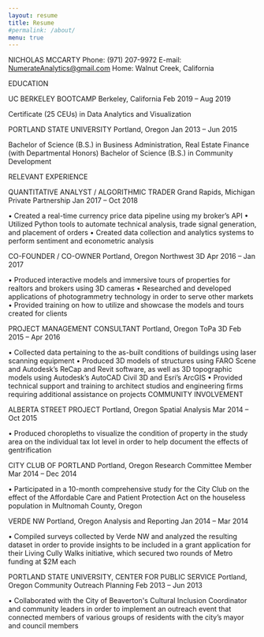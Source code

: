 ```yaml
---
layout: resume
title: Resume
#permalink: /about/
menu: true
---
```


NICHOLAS MCCARTY
Phone: (971) 207-9972
E-mail: NumerateAnalytics@gmail.com
Home: Walnut Creek, California

EDUCATION

UC BERKELEY BOOTCAMP                                                                                                          Berkeley, California
                                                                                                                                                      Feb 2019 – Aug 2019

Certificate (25 CEUs) in Data Analytics and Visualization

PORTLAND STATE UNIVERSITY 	                                                                                                   Portland, Oregon
                                                                                                                                                        Jan 2013 – Jun 2015

Bachelor of Science (B.S.) in Business Administration, Real Estate Finance (with Departmental Honors) Bachelor of Science (B.S.) in Community Development

RELEVANT EXPERIENCE

QUANTITATIVE ANALYST / ALGORITHMIC TRADER 				Grand Rapids, Michigan
Private Partnership 	                                                                                                            Jan 2017 – Oct 2018

•	Created a real-time currency price data pipeline using my broker’s API
•	Utilized Python tools to automate technical analysis, trade signal generation, and placement of orders
•	Created data collection and analytics systems to perform sentiment and econometric analysis

CO-FOUNDER / CO-OWNER 	                                                                                                   Portland, Oregon
Northwest 3D 	                                                                                                                          Apr 2016 – Jan 2017

•	Produced interactive models and immersive tours of properties for realtors and brokers using 3D cameras
•	Researched and developed applications of photogrammetry technology in order to serve other markets
•	Provided training on how to utilize and showcase the models and tours created for clients

PROJECT MANAGEMENT CONSULTANT                            	                                                       Portland, Oregon
ToPa 3D 	                                                                                                                          Feb 2015 – Apr 2016

•	Collected data pertaining to the as-built conditions of buildings using laser scanning equipment
•	Produced 3D models of structures using FARO Scene and Autodesk’s ReCap and Revit software, as well as 3D topographic models using Autodesk’s AutoCAD Civil 3D and Esri’s ArcGIS
•	Provided technical support and training to architect studios and engineering firms requiring additional assistance on projects
COMMUNITY INVOLVEMENT

ALBERTA STREET PROJECT 	                                                                                                   Portland, Oregon
Spatial Analysis 	                                                                                                                         Mar 2014 – Oct 2015

•	Produced choropleths to visualize the condition of property in the study area on the individual tax lot level in order to help document the effects of gentrification

CITY CLUB OF PORTLAND 	                                                                                                   Portland, Oregon
Research Committee Member 	                                                                                           Mar 2014 – Dec 2014

•	Participated in a 10-month comprehensive study for the City Club on the effect of the Affordable Care and Patient Protection Act on the houseless population in Multnomah County, Oregon

VERDE NW 	                                                                                                                                Portland, Oregon
Analysis and Reporting 	                                                                                                           Jan 2014 – Mar 2014

•	Compiled surveys collected by Verde NW and analyzed the resulting dataset in order to provide insights to be included in a grant application for their Living Cully Walks initiative, which secured two rounds of Metro funding at $2M each

PORTLAND STATE UNIVERSITY, CENTER FOR PUBLIC SERVICE 	                                         Portland, Oregon
Community Outreach Planning                                                                                                Feb 2013 – Jun 2013

•	Collaborated with the City of Beaverton's Cultural Inclusion Coordinator and community leaders in order to implement an outreach event that connected members of various groups of residents with the city’s mayor and council members
